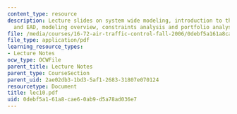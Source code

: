 ```yaml
---
content_type: resource
description: Lecture slides on system wide modeling, introduction to the JPDO, NGATS,
  and EAD, modeling overview, constraints analysis and portfolio analysis.
file: /media/courses/16-72-air-traffic-control-fall-2006/0debf5a161a8cae60ab9d5a78ad036e7_lec10.pdf
file_type: application/pdf
learning_resource_types:
- Lecture Notes
ocw_type: OCWFile
parent_title: Lecture Notes
parent_type: CourseSection
parent_uid: 2ae02db3-1bd3-5af1-2683-31807e070124
resourcetype: Document
title: lec10.pdf
uid: 0debf5a1-61a8-cae6-0ab9-d5a78ad036e7
---
```


